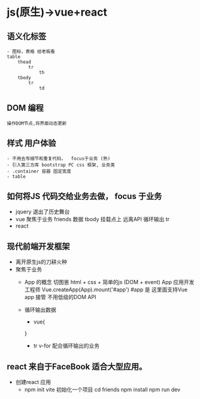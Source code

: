 # js(原生)->vue+react

## 语义化标签
    - 图标，表格 给老板看
    table 
        thead
            tr
                th
        tbody
            tr
                td
## DOM 编程
    操作DOM节点,将界面动态更新

## 样式 用户体验
    - 不用去写细节和重复代码，  focus于业务 (熟)
    - 引入第三方库 bootstrap PC css 框架, 业务类
    - .container 容器 固定宽度 
    - table

## 如何将JS 代码交给业务去做， focus 于**业务**
- jquery 退出了历史舞台
- vue
    聚焦于业务
    friends 数据
    tbody 挂载点上
    远离API  循环输出 tr
- react

## 现代前端开发框架
- 离开原生js的刀耕火种
- 聚焦于业务
    - App 的概念
    切图崽 html + css + 简单的js (DOM + event)
    App 应用开发工程师
    Vue.createApp(App).mount('#app')
    #app 是 这里面支持Vue app 接管
    不用低级的DOM API
    - 循环输出数据
       - vue{

       }
       - tr v-for 配合循环输出的业务

## react 来自于FaceBook 适合大型应用。
- 创建react 应用
    - npm init vite 初始化一个项目
    cd friends
    npm install
    npm run dev